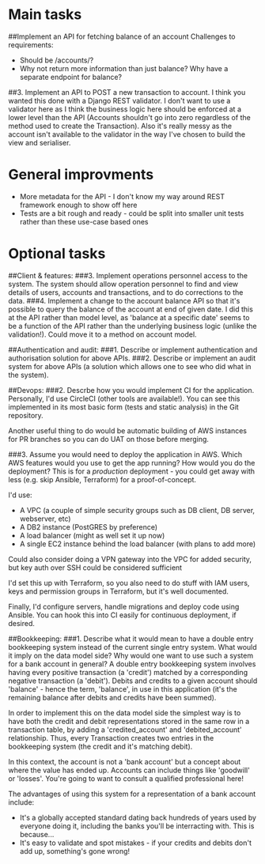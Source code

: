 Main tasks
===
##Implement an API for fetching balance of an account
Challenges to requirements:
* Should be /accounts/?
* Why not return more information than just balance? Why have a separate endpoint for balance?

##3. Implement an API to POST a new transaction to account.
I think you wanted this done with a Django REST validator. I don't want to use a validator here as I think the business logic here should be enforced at a lower level than the API (Accounts shouldn't go into zero regardless of the method used to create the Transaction). Also it's really messy as the account isn't available to the validator in the way I've chosen to build the view and serialiser.


General improvments
===
* More metadata for the API - I don't know my way around REST framework enough to show off here
* Tests are a bit rough and ready - could be split into smaller unit tests rather than these use-case based ones


Optional tasks
===

##Client & features:
###3. Implement operations personnel access to the system. The system should allow operation personnel to find and view details of users, accounts and transactions, and to do corrections to the data.
###4. Implement a change to the account balance API so that it's possible to query the balance of the account at end of given date.
I did this at the API rather than model level, as 'balance at a specific date' seems to be a function of the API rather than the underlying business logic (unlike the validation!). Could move it to a method on account model.

##Authentication and audit:
###1. Describe or implement authentication and authorisation solution for above APIs.
###2. Describe or implement an audit system for above APIs (a solution which allows one to see who did what in the system).

##Devops:
###2. Descrbe how you would implement CI for the application.
Personally, I'd use CircleCI (other tools are available!). You can see this implemented in its most basic form (tests and static analysis) in the Git repository.

Another useful thing to do would be automatic building of AWS instances for PR branches so you can do UAT on those before merging.

###3. Assume you would need to deploy the application in AWS. Which AWS features would you use to get the app running? How would you do the deployment?
This is for a *production* deployment - you could get away with less (e.g. skip Ansible, Terraform) for a proof-of-concept.

I'd use:
* A VPC (a couple of simple security groups such as DB client, DB server, webserver, etc)
* A DB2 instance (PostGRES by preference)
* A load balancer (might as well set it up now)
* A single EC2 instance behind the load balancer (with plans to add more)

Could also consider doing a VPN gateway into the VPC for added security, but key auth over SSH could be considered sufficient

I'd set this up with Terraform, so you also need to do stuff with IAM users, keys and permission groups in Terraform, but it's well documented.

Finally, I'd configure servers, handle migrations and deploy code using Ansible. You can hook this into CI easily for continuous deployment, if desired.

##Bookkeeping:
###1. Describe what it would mean to have a double entry bookkeeping system instead of the current single entry system. What would it imply on the data model side? Why would one want to use such a system for a bank account in general?
A double entry bookkeeping system involves having every positive transaction (a 'credit') matched by a corresponding negative transaction (a 'debit'). Debits and credits to a given account should 'balance' - hence the term, 'balance', in use in this application (it's the remaining balance after debits and credits have been summed).

In order to implement this on the data model side the simplest way is to have both the credit and debit representations stored in the same row in a transaction table, by adding a 'credited_account' and 'debited_account' relationship. Thus, every Transaction creates two entries in the bookkeeping system (the credit and it's matching debit).

In this context, the account is not a 'bank account' but a concept about where the value has ended up. Accounts can include things like 'goodwill' or 'losses'. You're going to want to consult a qualified professional here!

The advantages of using this system for a representation of a bank account include:

* It's a globally accepted standard dating back hundreds of years used by everyone doing it, including the banks you'll be interracting with. This is because...
* It's easy to validate and spot mistakes - if your credits and debits don't add up, something's gone wrong!